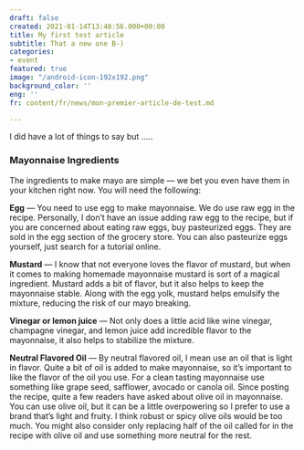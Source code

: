 ```yaml
---
draft: false
created: 2021-01-14T13:48:56.000+00:00
title: My first test article
subtitle: That a new one B-)
categories:
- event
featured: true
image: "/android-icon-192x192.png"
background_color: ''
eng: ''
fr: content/fr/news/mon-premier-article-de-test.md

---
```

I did have a lot of things to say but .....

### Mayonnaise Ingredients

The ingredients to make mayo are simple — we bet you even have them in your kitchen right now. You will need the following:

**Egg** — You need to use egg to make mayonnaise. We do use raw egg in the recipe. Personally, I don’t have an issue adding raw egg to the recipe, but if you are concerned about eating raw eggs, buy pasteurized eggs. They are sold in the egg section of the grocery store. You can also pasteurize eggs yourself, just search for a tutorial online.

**Mustard** — I know that not everyone loves the flavor of mustard, but when it comes to making homemade mayonnaise mustard is sort of a magical ingredient. Mustard adds a bit of flavor, but it also helps to keep the mayonnaise stable. Along with the egg yolk, mustard helps emulsify the mixture, reducing the risk of our mayo breaking.

**Vinegar or lemon juice** — Not only does a little acid like wine vinegar, champagne vinegar, and lemon juice add incredible flavor to the mayonnaise, it also helps to stabilize the mixture.

**Neutral Flavored Oil** — By neutral flavored oil, I mean use an oil that is light in flavor. Quite a bit of oil is added to make mayonnaise, so it’s important to like the flavor of the oil you use. For a clean tasting mayonnaise use something like grape seed, safflower, avocado or canola oil. Since posting the recipe, quite a few readers have asked about olive oil in mayonnaise. You can use olive oil, but it can be a little overpowering so I prefer to use a brand that’s light and fruity. I think robust or spicy olive oils would be too much. You might also consider only replacing half of the oil called for in the recipe with olive oil and use something more neutral for the rest.
